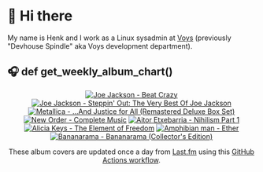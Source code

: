 # 👋 Hi there

My name is Henk and I work as a Linux sysadmin at <a href="https://www.voys.co/about/">Voys</a> (previously "Devhouse Spindle" aka Voys development department).

## 🎧 def get_weekly_album_chart()
<!-- lastfm -->
<p align="center"><a href="https://www.last.fm/music/Joe+Jackson/Beat+Crazy"><img src="https://lastfm.freetls.fastly.net/i/u/64s/251915902eb320c1a9f5b75c68e13d25.jpg" title="Joe Jackson - Beat Crazy"></a> <a href="https://www.last.fm/music/Joe+Jackson/Steppin%27+Out:+The+Very+Best+Of+Joe+Jackson"><img src="https://lastfm.freetls.fastly.net/i/u/64s/695c4dd3017a4b7ab1110de44b82fff3.jpg" title="Joe Jackson - Steppin' Out: The Very Best Of Joe Jackson"></a> <a href="https://www.last.fm/music/Metallica/%E2%80%A6And+Justice+for+All+(Remastered+Deluxe+Box+Set)"><img src="https://lastfm.freetls.fastly.net/i/u/64s/0d2869af6b17c95bb5f42b3fc0fbd520.jpg" title="Metallica - …And Justice for All (Remastered Deluxe Box Set)"></a> <a href="https://www.last.fm/music/New+Order/Complete+Music"><img src="https://lastfm.freetls.fastly.net/i/u/64s/eb77368807457b448d2b4e92d33419e1.jpg" title="New Order - Complete Music"></a> <a href="https://www.last.fm/music/Aitor+Etxebarria/Nihilism+Part+1"><img src="https://lastfm.freetls.fastly.net/i/u/64s/34617e84631aeb044df2a5934d88da2b.jpg" title="Aitor Etxebarria - Nihilism Part 1"></a> <a href="https://www.last.fm/music/Alicia+Keys/The+Element+of+Freedom"><img src="https://lastfm.freetls.fastly.net/i/u/64s/8029671973c3f3bb0150451aa892a35c.jpg" title="Alicia Keys - The Element of Freedom"></a> <a href="https://www.last.fm/music/Amphibian+man/Ether"><img src="https://lastfm.freetls.fastly.net/i/u/64s/3ae0f080d06e7730d7f6a4df8bddb151.jpg" title="Amphibian man - Ether"></a> <a href="https://www.last.fm/music/Bananarama/Bananarama+(Collector%27s+Edition)"><img src="https://lastfm.freetls.fastly.net/i/u/64s/fdf116e80c7e4809c507d696905d77cc.jpg" title="Bananarama - Bananarama (Collector's Edition)"></a> </p>

<p align="center">These album covers are updated once a day from <a href="https://www.last.fm/user/hbokh">Last.fm</a> using this <a href="https://github.com/marketplace/actions/lastfm-to-markdown">GitHub Actions workflow</a>.</p>
